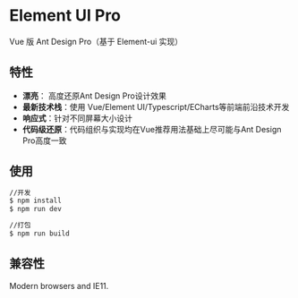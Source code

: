 # Element UI Pro

Vue 版 Ant Design Pro（基于 Element-ui 实现）

## 特性
- **漂亮**： 高度还原Ant Design Pro设计效果
- **最新技术栈**：使用 Vue/Element UI/Typescript/ECharts等前端前沿技术开发
- **响应式**：针对不同屏幕大小设计
- **代码级还原**：代码组织与实现均在Vue推荐用法基础上尽可能与Ant Design Pro高度一致

## 使用

``` bash
//开发
$ npm install
$ npm run dev

//打包
$ npm run build
```

## 兼容性

Modern browsers and IE11.


